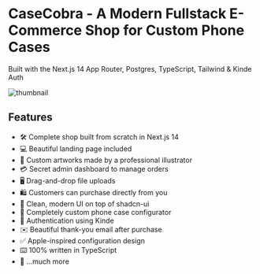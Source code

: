 # CaseCobra - A Modern Fullstack E-Commerce Shop for Custom Phone Cases

Built with the Next.js 14 App Router, Postgres, TypeScript, Tailwind & Kinde Auth

![thumbnail](https://github.com/user-attachments/assets/cb13c197-929e-452a-9239-a653c231f9f7)


## Features

- 🛠️ Complete shop built from scratch in Next.js 14
- 💻 Beautiful landing page included
- 🎨 Custom artworks made by a professional illustrator
- 💳 Secret admin dashboard to manage orders
- 🖥️ Drag-and-drop file uploads
- 🛍️ Customers can purchase directly from you
- 🌟 Clean, modern UI on top of shadcn-ui
- 🛒 Completely custom phone case configurator
- 🔑 Authentication using Kinde
- ✉️ Beautiful thank-you email after purchase
- ✅ Apple-inspired configuration design
- ⌨️ 100% written in TypeScript
- 🎁 ...much more


